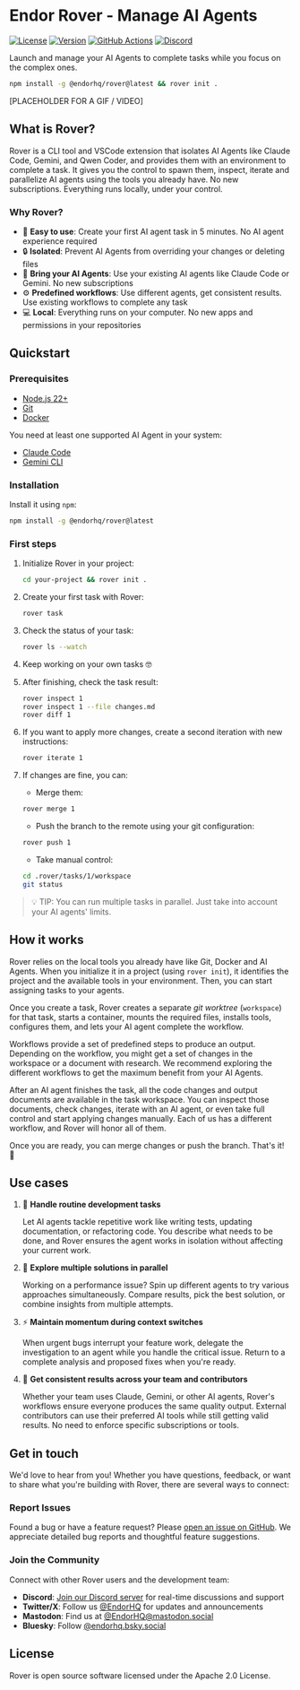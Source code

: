 # Endor Rover - Manage AI Agents

[![License](https://img.shields.io/badge/License-Apache%202.0-blue.svg)](https://opensource.org/licenses/Apache-2.0)
[![Version](https://img.shields.io/npm/v/@endorhq/rover.svg)](https://www.npmjs.com/package/@endorhq/rover)
[![GitHub Actions](https://img.shields.io/github/actions/workflow/status/endorhq/rover/ci.yml?branch=main)](https://github.com/endorhq/rover/actions)
[![Discord](https://img.shields.io/discord/1404714845995139192?color=7289da&label=Discord&logo=discord&logoColor=white)](https://discord.gg/EndorHQ)

Launch and manage your AI Agents to complete tasks while you focus on the complex ones.

```sh
npm install -g @endorhq/rover@latest && rover init .
```

[PLACEHOLDER FOR A GIF / VIDEO]

## What is Rover?

Rover is a CLI tool and VSCode extension that isolates AI Agents like Claude Code, Gemini, and Qwen Coder, and provides them with an environment to complete a task. It gives you the control to spawn them, inspect, iterate and parallelize AI agents using the tools you already have. No new subscriptions. Everything runs locally, under your control. 

### Why Rover?

* 🚀 **Easy to use**: Create your first AI agent task in 5 minutes. No AI agent experience required
* 🔒 **Isolated**: Prevent AI Agents from overriding your changes or deleting files
* 🤖 **Bring your AI Agents**: Use your existing AI agents like Claude Code or Gemini. No new subscriptions
* ⚙️ **Predefined workflows**: Use different agents, get consistent results. Use existing workflows to complete any task
* 💻 **Local**: Everything runs on your computer. No new apps and permissions in your repositories

## Quickstart

### Prerequisites

* [Node.js 22+](https://nodejs.org/en/download)
* [Git](https://git-scm.com/downloads)
* [Docker](https://docs.docker.com/engine/install/)

You need at least one supported AI Agent in your system:

* [Claude Code](https://docs.anthropic.com/en/docs/claude-code/setup)
* [Gemini CLI](https://github.com/google-gemini/gemini-cli?tab=readme-ov-file#-installation)

### Installation

Install it using `npm`:

```sh
npm install -g @endorhq/rover@latest
```

### First steps

1. Initialize Rover in your project:

    ```sh
    cd your-project && rover init .
    ```

2. Create your first task with Rover:

    ```sh
    rover task
    ```

3. Check the status of your task:

    ```sh
    rover ls --watch
    ```

4. Keep working on your own tasks 🤓

5. After finishing, check the task result:

    ```sh
    rover inspect 1
    rover inspect 1 --file changes.md
    rover diff 1
    ```

6. If you want to apply more changes, create a second iteration with new instructions:

    ```sh
    rover iterate 1
    ```

7. If changes are fine, you can:

    - Merge them:

    ```sh
    rover merge 1
    ```

    - Push the branch to the remote using your git configuration:

    ```sh
    rover push 1
    ```

    - Take manual control:

    ```sh
    cd .rover/tasks/1/workspace
    git status
    ```

> 💡 TIP: You can run multiple tasks in parallel. Just take into account your AI agents' limits.

## How it works

Rover relies on the local tools you already have like Git, Docker and AI Agents. When you initialize it in a project (using `rover init`), it identifies the project and the available tools in your environment. Then, you can start assigning tasks to your agents. 

Once you create a task, Rover creates a separate _git worktree_ (`workspace`) for that task, starts a container, mounts the required files, installs tools, configures them, and lets your AI agent complete the workflow.

Workflows provide a set of predefined steps to produce an output. Depending on the workflow, you might get a set of changes in the workspace or a document with research. We recommend exploring the different workflows to get the maximum benefit from your AI Agents.

After an AI agent finishes the task, all the code changes and output documents are available in the task workspace. You can inspect those documents, check changes, iterate with an AI agent, or even take full control and start applying changes manually. Each of us has a different workflow, and Rover will honor all of them. 

Once you are ready, you can merge changes or push the branch. That's it! 🚀 

## Use cases

1. 🔄 **Handle routine development tasks**

    Let AI agents tackle repetitive work like writing tests, updating documentation, or refactoring code. You describe what needs to be done, and Rover ensures the agent works in isolation without affecting your current work.

2. 🔀 **Explore multiple solutions in parallel**

    Working on a performance issue? Spin up different agents to try various approaches simultaneously. Compare results, pick the best solution, or combine insights from multiple attempts.

3. ⚡ **Maintain momentum during context switches**

    When urgent bugs interrupt your feature work, delegate the investigation to an agent while you handle the critical issue. Return to a complete analysis and proposed fixes when you're ready.

4. 🤝 **Get consistent results across your team and contributors**

    Whether your team uses Claude, Gemini, or other AI agents, Rover's workflows ensure everyone produces the same quality output. External contributors can use their preferred AI tools while still getting valid results. No need to enforce specific subscriptions or tools.

## Get in touch

We'd love to hear from you! Whether you have questions, feedback, or want to share what you're building with Rover, there are several ways to connect:

### Report Issues

Found a bug or have a feature request? Please [open an issue on GitHub](https://github.com/endorhq/rover/issues). We appreciate detailed bug reports and thoughtful feature suggestions.

### Join the Community

Connect with other Rover users and the development team:

- **Discord**: [Join our Discord server](https://discord.gg/EndorHQ) for real-time discussions and support
- **Twitter/X**: Follow us [@EndorHQ](https://twitter.com/EndorHQ) for updates and announcements
- **Mastodon**: Find us at [@EndorHQ@mastodon.social](https://mastodon.social/@EndorHQ)
- **Bluesky**: Follow [@endorhq.bsky.social](https://bsky.app/profile/endorhq.bsky.social)

## License

Rover is open source software licensed under the Apache 2.0 License.
